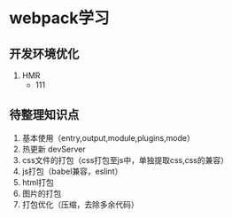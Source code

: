 # webpack学习

## 开发环境优化
1. HMR
    * 111

## 待整理知识点
1. 基本使用（entry,output,module,plugins,mode）
2. 热更新 devServer
3. css文件的打包（css打包至js中，单独提取css,css的兼容）
4. js打包（babel兼容，eslint）
5. html打包
6. 图片的打包
7. 打包优化（压缩，去除多余代码）